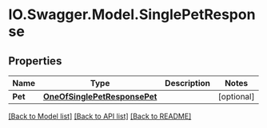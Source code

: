 # IO.Swagger.Model.SinglePetResponse
## Properties

Name | Type | Description | Notes
------------ | ------------- | ------------- | -------------
**Pet** | [**OneOfSinglePetResponsePet**](OneOfSinglePetResponsePet.md) |  | [optional] 

[[Back to Model list]](../README.md#documentation-for-models) [[Back to API list]](../README.md#documentation-for-api-endpoints) [[Back to README]](../README.md)

